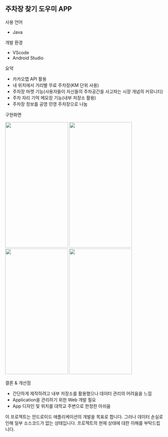 ## 주차장 찾기 도우미 APP

사용 언어 
- Java

개발 환경 
- VScode 
- Android Studio

요약  
- 카카오맵 API 활용
- 내 위치에서 거리별 무료 주차장(KM 단위 사용)
- 주차장 마켓 기능(사용자들이 자신들의 주차공간을 사고파는 시장 개념의 커뮤니티)
- 주차 자리 기억 메모장 기능(내부 저장소 활용)
- 주차장 정보를 공영 민영 주차장으로 나눔
  
구현화면


<img src="https://github.com/lwonj/Find_Parking/assets/120168925/cdc5a41f-474f-482d-a427-0063cff7dbf2" width="200" height="400"/>
<img src="https://github.com/lwonj/Find_Parking/assets/120168925/766d3b00-238a-43e4-a5de-f3e61b81d60a" width="200" height="400"/>
<img src="https://github.com/lwonj/Find_Parking/assets/120168925/ef517edd-4385-44a7-b350-92d387a68450" width="200" height="400"/>
<img src="https://github.com/lwonj/Find_Parking/assets/120168925/f0918c20-2ccd-42fb-9404-e4a2ea61ceb9" width="200" height="400"/>


결론 & 개선점
- 간단하게 제작하려고 내부 저장소를 활용했으나 데이터 관리의 어려움을 느낌
- Application을 관리하기 위한 Web 개발 필요
- App 디자인 및 위치를 대학교 주변으로 한정한 아쉬움

이 프로젝트는 안드로이드 애플리케이션의 개발을 목표로 합니다. 그러나 데이터 손실로 인해 일부 소스코드가 없는 상태입니다. 
프로젝트의 현재 상태에 대한 이해를 부탁드립니다.  
